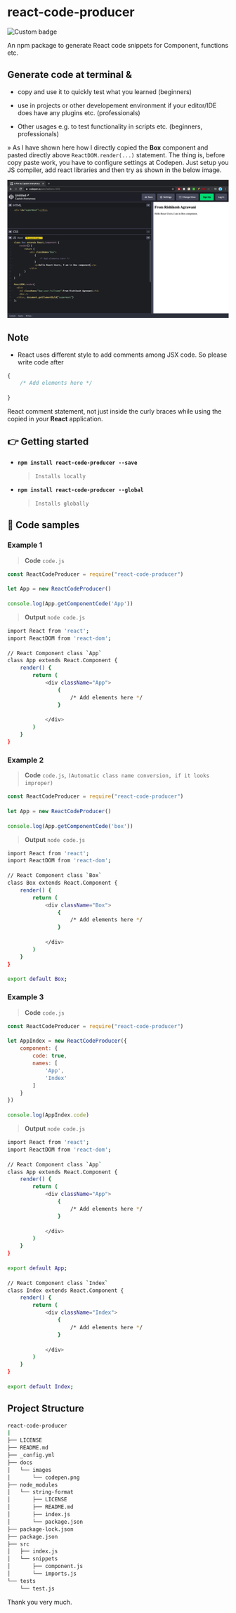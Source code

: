 # react-code-producer

![Custom badge](https://img.shields.io/endpoint?color=green&label=react-code-producer&logo=react&style=plastic&url=https%3A%2F%2Fshields.redsparr0w.com%2F2473%2Fmonday)

An npm package to generate React code snippets for Component, functions etc.

## Generate code at terminal &

+ copy and use it to quickly test what you learned (beginners)

+ use in projects or other developement environment if your editor/IDE does have any plugins etc. (professionals)

+ Other usages e.g. to test functionality in scripts etc. (beginners, professionals)


&raquo; As I have shown here how I directly copied the **Box** component and pasted directly above `ReactDOM.render(...)` statement. 
The thing is, before copy paste work, you have to configure settings at Codepen. Just setup you JS compiler, add react libraries and then try as shown in the below image.

![Box At Codepen](./docs/images/codepen.png)

## Note

+ React uses different style to add comments among JSX code. 
So please write code after 
```javascript
{ 
    /* Add elements here */ 
    
}
``` 
React comment statement, not just inside the curly braces while using the copied in your **React** application.


## :point_right: Getting started

+ **`npm install react-code-producer --save`**  

    > `Installs locally`

+ **`npm install react-code-producer --global`**  

    > `Installs globally`


## :pushpin: Code samples

### Example 1

> **Code** `code.js`

```javascript
const ReactCodeProducer = require("react-code-producer")

let App = new ReactCodeProducer()

console.log(App.getComponentCode('App'))
```

> **Output** `node code.js`

```bash
import React from 'react';
import ReactDOM from 'react-dom';

// React Component class `App`
class App extends React.Component {
    render() {
        return (
            <div className="App">
                { 
                    /* Add elements here */ 
                }

            </div>
        )
    }
}
```

### Example 2

> **Code** `code.js`, `(Automatic class name conversion, if it looks improper)`

```javascript
const ReactCodeProducer = require("react-code-producer")

let App = new ReactCodeProducer()

console.log(App.getComponentCode('box'))
```

> **Output** `node code.js`

```bash
import React from 'react';
import ReactDOM from 'react-dom';

// React Component class `Box`
class Box extends React.Component {
    render() {
        return (
            <div className="Box">
                { 
                    /* Add elements here */ 
                }

            </div>
        )
    }
}

export default Box;
```

### Example 3

> **Code** `code.js`

```javascript
const ReactCodeProducer = require("react-code-producer")

let AppIndex = new ReactCodeProducer({
    component: {
        code: true,
        names: [
            'App',
            'Index'
        ]
    }
})

console.log(AppIndex.code)
```

> **Output** `node code.js`

```bash
import React from 'react';
import ReactDOM from 'react-dom';

// React Component class `App`
class App extends React.Component {
    render() {
        return (
            <div className="App">
                { 
                    /* Add elements here */ 
                }

            </div>
        )
    }
}

export default App;

// React Component class `Index`
class Index extends React.Component {
    render() {
        return (
            <div className="Index">
                { 
                    /* Add elements here */ 
                }

            </div>
        )
    }
}

export default Index;
```

## Project Structure

```bash
react-code-producer
|
├── LICENSE
├── README.md
├── _config.yml
├── docs
│   └── images
│       └── codepen.png
├── node_modules
│   └── string-format
│       ├── LICENSE
│       ├── README.md
│       ├── index.js
│       └── package.json
├── package-lock.json
├── package.json
├── src
│   ├── index.js
│   └── snippets
│       ├── component.js
│       └── imports.js
└── tests
    └── test.js
```

Thank you very much.
